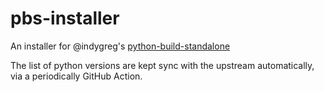 # pbs-installer

An installer for @indygreg's [python-build-standalone](https://github.com/indygreg/python-build-standalone)

The list of python versions are kept sync with the upstream automatically, via a periodically GitHub Action.
